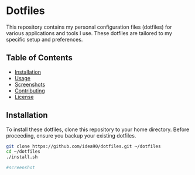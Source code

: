 # Dotfiles

This repository contains my personal configuration files (dotfiles) for various applications and tools I use. These dotfiles are tailored to my specific setup and preferences.

## Table of Contents

- [Installation](#installation)
- [Usage](#usage)
- [Screenshots](#screenshots)
- [Contributing](#contributing)
- [License](#license)

## Installation

To install these dotfiles, clone this repository to your home directory. Before proceeding, ensure you backup your existing dotfiles.

```bash
git clone https://github.com/idea90/dotfiles.git ~/dotfiles
cd ~/dotfiles
./install.sh

#screenshot
